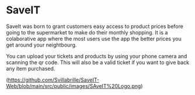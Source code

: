 

# SaveIT

SaveIt was born to grant customers easy access to product prices before going to the supermarket to make do their monthly shopping. It is a colaborative app where the most users use the app the better prices you get around your neightbourg.</br>

You can upload your tickets and products by using your phone camera and scanning the qr code. This will also be a valid ticket if you want to give back any item purchased.

(https://github.com/Svillabrille/SaveIT-Web/blob/main/src/public/images/SAveIT%20Logo.png)

